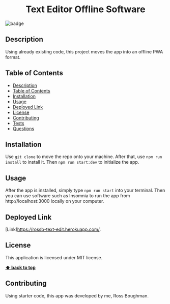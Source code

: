 <h1 align="center">Text Editor Offline Software</h1>
  
![badge](https://img.shields.io/badge/license-MIT-blue.svg)

## Description
Using already existing code, this project moves the app into an offline PWA format.

## Table of Contents
- [Description](#description)
- [Table of Contents](#table-of-contents)
- [Installation](#installation)
- [Usage](#usage)
- [Deployed Link](#deployed-link)
- [License](#license)
- [Contributing](#contributing)
- [Tests](#tests)
- [Questions](#questions)

## Installation
Use `git clone` to move the repo onto your machine. After that, use `npm run install` to install it. Then `npm run start:dev` to initialize the app.

## Usage
After the app is installed, simply type `npm run start` into your terminal. Then you can use software such as Insomnia to run the app from 
http://localhost:3000 locally on your computer.

## Deployed Link

[Link]https://rossb-text-edit.herokuapp.com/.

## License
This application is licensed under MIT license. 

**[⬆ back to top](#table-of-contents)**

## Contributing
Using starter code, this app was developed by me, Ross Boughman.


